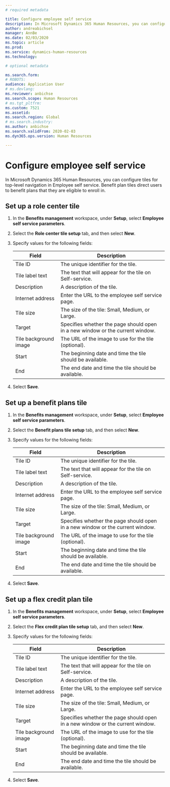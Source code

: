 ```yaml
---
# required metadata

title: Configure employee self service
description: In Microsoft Dynamics 365 Human Resources, you can configure tiles for top-level navigation in Employee self service.
author: andreabichsel
manager: AnnBe
ms.date: 02/03/2020
ms.topic: article
ms.prod: 
ms.service: dynamics-human-resources
ms.technology: 

# optional metadata

ms.search.form: 
# ROBOTS: 
audience: Application User
# ms.devlang: 
ms.reviewer: anbichse
ms.search.scope: Human Resources
# ms.tgt_pltfrm: 
ms.custom: 7521
ms.assetid: 
ms.search.region: Global
# ms.search.industry: 
ms.author: anbichse
ms.search.validFrom: 2020-02-03
ms.dyn365.ops.version: Human Resources

---
```


# Configure employee self service

In Microsoft Dynamics 365 Human Resources, you can configure tiles for top-level navigation in Employee self service. Benefit plan tiles direct users to benefit plans that they are eligible to enroll in.

## Set up a role center tile

1. In the **Benefits management** workspace, under **Setup**, select **Employee self service parameters**.

2. Select the **Role center tile setup** tab, and then select **New**.

3. Specify values for the following fields:

   | Field | Description |
   | --- | --- |
   | Tile ID | The unique identifier for the tile. |
   | Tile label text | The text that will appear for the tile on Self-service. |
   | Description | A description of the tile. |
   | Internet address | Enter the URL to the employee self service page. |
   | Tile size | The size of the tile: Small, Medium, or Large. |
   | Target | Specifies whether the page should open in a new window or the current window. |
   | Tile background image | The URL of the image to use for the tile (optional). |
   | Start | The beginning date and time the tile should be available. |
   | End | The end date and time the tile should be available. |

4. Select **Save**.

## Set up a benefit plans tile

1. In the **Benefits management** workspace, under **Setup**, select **Employee self service parameters**.

2. Select the **Benefit plans tile setup** tab, and then select **New**.

3. Specify values for the following fields:

   | Field | Description |
   | --- | --- |
   | Tile ID | The unique identifier for the tile. |
   | Tile label text | The text that will appear for the tile on Self-service. |
   | Description | A description of the tile. |
   | Internet address | Enter the URL to the employee self service page. |
   | Tile size | The size of the tile: Small, Medium, or Large. |
   | Target | Specifies whether the page should open in a new window or the current window. |
   | Tile background image | The URL of the image to use for the tile (optional). |
   | Start | The beginning date and time the tile should be available. |
   | End | The end date and time the tile should be available. |

4. Select **Save**.

## Set up a flex credit plan tile

1. In the **Benefits management** workspace, under **Setup**, select **Employee self service parameters**.

2. Select the **Flex credit plan tile setup** tab, and then select **New**.

3. Specify values for the following fields:

   | Field | Description |
   | --- | --- |
   | Tile ID | The unique identifier for the tile. |
   | Tile label text | The text that will appear for the tile on Self-service. |
   | Description | A description of the tile. |
   | Internet address | Enter the URL to the employee self service page. |
   | Tile size | The size of the tile: Small, Medium, or Large. |
   | Target | Specifies whether the page should open in a new window or the current window. |
   | Tile background image | The URL of the image to use for the tile (optional). |
   | Start | The beginning date and time the tile should be available. |
   | End | The end date and time the tile should be available. |

4. Select **Save**.
